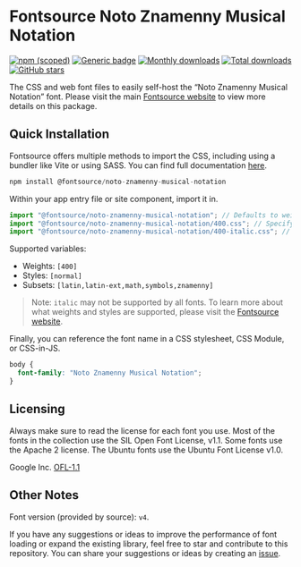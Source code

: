 # Fontsource Noto Znamenny Musical Notation

[![npm (scoped)](https://img.shields.io/npm/v/@fontsource/noto-znamenny-musical-notation?color=brightgreen)](https://www.npmjs.com/package/@fontsource/noto-znamenny-musical-notation) [![Generic badge](https://img.shields.io/badge/fontsource-passing-brightgreen)](https://github.com/fontsource/fontsource) [![Monthly downloads](https://badgen.net/npm/dm/@fontsource/noto-znamenny-musical-notation)](https://github.com/fontsource/fontsource) [![Total downloads](https://badgen.net/npm/dt/@fontsource/noto-znamenny-musical-notation)](https://github.com/fontsource/fontsource) [![GitHub stars](https://img.shields.io/github/stars/fontsource/fontsource.svg?style=social&label=Star)](https://github.com/fontsource/fontsource/stargazers)

The CSS and web font files to easily self-host the “Noto Znamenny Musical Notation” font. Please visit the main [Fontsource website](https://fontsource.org/fonts/noto-znamenny-musical-notation) to view more details on this package.

## Quick Installation

Fontsource offers multiple methods to import the CSS, including using a bundler like Vite or using SASS. You can find full documentation [here](https://fontsource.org/docs/getting-started/introduction).

```javascript
npm install @fontsource/noto-znamenny-musical-notation
```

Within your app entry file or site component, import it in.

```javascript
import "@fontsource/noto-znamenny-musical-notation"; // Defaults to weight 400
import "@fontsource/noto-znamenny-musical-notation/400.css"; // Specify weight
import "@fontsource/noto-znamenny-musical-notation/400-italic.css"; // Specify weight and style
```

Supported variables:
- Weights: `[400]`
- Styles: `[normal]`
- Subsets: `[latin,latin-ext,math,symbols,znamenny]`

> Note: `italic` may not be supported by all fonts. To learn more about what weights and styles are supported, please visit the [Fontsource website](https://fontsource.org/fonts/noto-znamenny-musical-notation).

Finally, you can reference the font name in a CSS stylesheet, CSS Module, or CSS-in-JS.

```css
body {
  font-family: "Noto Znamenny Musical Notation";
}
```

## Licensing
Always make sure to read the license for each font you use. Most of the fonts in the collection use the SIL Open Font License, v1.1. Some fonts use the Apache 2 license. The Ubuntu fonts use the Ubuntu Font License v1.0.

Google Inc.
[OFL-1.1](http://scripts.sil.org/OFL)

## Other Notes
Font version (provided by source): `v4`.

If you have any suggestions or ideas to improve the performance of font loading or expand the existing library, feel free to star and contribute to this repository. You can share your suggestions or ideas by creating an [issue](https://github.com/fontsource/fontsource/issues).